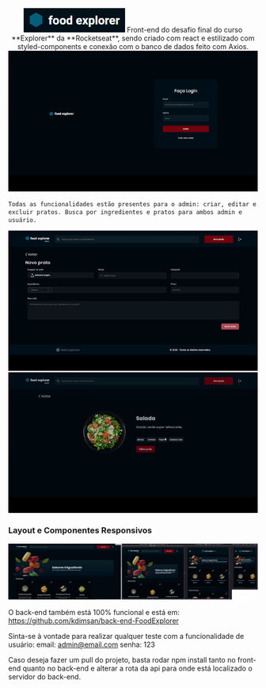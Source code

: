 
<div align="center" >  
    <img src="./docs/assets/Logo FoodExplorer.png">
    Front-end do desafio final do curso **Explorer** da **Rocketseat**, sendo criado com react e estilizado com styled-components e conexão com o banco
    de dados feito com Axios.
</div>

<div align="center" >
  <img src="./docs/assets/login.gif">
</div>

    Todas as funcionalidades estão presentes para o admin: criar, editar e excluir pratos. Busca por ingredientes e pratos para ambos admin e usuário.

<div align="center" >
  <img src="./docs/assets/plateDetail.gif">
</div>

<div align="center" >
  <img src="./docs/assets/createPlate.gif">
</div>

### Layout e Componentes Responsivos

<div>
    <img src="./docs/assets/responsividade.jpg">
</div>

O back-end também está 100% funcional e está em: https://github.com/kdimsan/back-end-FoodExplorer

Sinta-se à vontade para realizar qualquer teste com a funcionalidade de usuário: email: admin@email.com senha: 123

Caso deseja fazer um pull do projeto, basta rodar npm install tanto no front-end quanto no back-end e alterar a rota da api para onde está localizado o servidor do 
back-end.